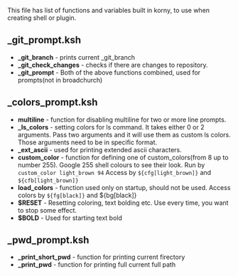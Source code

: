 This file has list of functions and variables built in korny, to use when creating shell or plugin.

## \_git\_prompt.ksh

* **\_git\_branch** - prints current _git_branch
* **\_git\_check_changes** - checks if there are changes to repository.
* **\_git\_prompt** - Both of the above functions combined, used for prompts(not in broadchurch)

## \_colors_prompt.ksh

* **multiline** - function for disabling multiline for two or more line prompts.
* **\_ls\_colors** - setting colors for ls command. It takes either 0 or 2 arguments. Pass two arguments and it will use them as custom ls colors. Those arguments need to be in specific format.
* **\_ext\_ascii** - used for printing extended ascii characters.
* **custom\_color** - function for defining one of custom_colors(from 8 up to number 255). Google 255 shell colours to see their look.
Run by `custom_color light_brown 94` Access by `${cfg[light_brown]}` and `${cfb[light_brown]}`
* **load_colors** - function used only on startup, should not be used. Access colors by `${fg[black]}` and ${bg[black]}
* **$RESET** - Resetting coloring, text bolding etc. Use every time, you want to stop some effect.
* **$BOLD** - Used for starting text bold

## \_pwd\_prompt.ksh

* **\_print\_short\_pwd** - function for printing current firectory
* **\_print\_pwd** - function for printing full current full path

